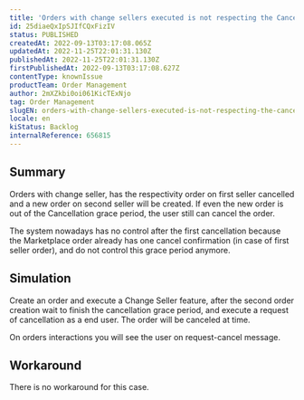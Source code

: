 ```yaml
---
title: 'Orders with change sellers executed is not respecting the Cancellation grace period'
id: 25diaeQxIpSJIfCQxFizIV
status: PUBLISHED
createdAt: 2022-09-13T03:17:08.065Z
updatedAt: 2022-11-25T22:01:31.130Z
publishedAt: 2022-11-25T22:01:31.130Z
firstPublishedAt: 2022-09-13T03:17:08.627Z
contentType: knownIssue
productTeam: Order Management
author: 2mXZkbi0oi061KicTExNjo
tag: Order Management
slugEN: orders-with-change-sellers-executed-is-not-respecting-the-cancellation-grace-period
locale: en
kiStatus: Backlog
internalReference: 656815
---
```


## Summary


Orders with change seller, has the respectivity order on first seller cancelled and a new order on second seller will be created. If even the new order is out of the Cancellation grace period, the user still can cancel the order.

The system nowadays has no control after the first cancellation because the Marketplace order already has one cancel confirmation (in case of first seller order), and do not control this grace period anymore.



## Simulation


Create an order and execute a Change Seller feature, after the second order creation wait to finish the cancellation grace period, and execute a request of cancellation as a end user. The order will be canceled at time.

On orders interactions you will see the user on request-cancel message.



## Workaround


There is no workaround for this case.

